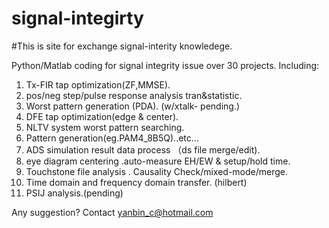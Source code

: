 # signal-integirty

#This is site for exchange signal-interity knowledege.


Python/Matlab coding for signal integrity issue over 30 projects.
Including:

1. Tx-FIR tap optimization(ZF,MMSE).
2. pos/neg step/pulse response analysis tran&statistic.
3. Worst pattern generation (PDA). (w/xtalk- pending.)
4. DFE tap optimization(edge & center).
5. NLTV system worst pattern searching.
6. Pattern generation(eg.PAM4_8B5Q)..etc...
7. ADS simulation result data process （ds file merge/edit).
8. eye diagram centering .auto-measure EH/EW & setup/hold time.
9. Touchstone file analysis . Causality Check/mixed-mode/merge.
10. Time domain and frequency domain transfer. (hilbert)
11. PSIJ analysis.(pending)


Any suggestion? Contact yanbin_c@hotmail.com
